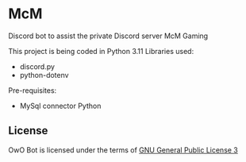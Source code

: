 # McM

Discord bot to assist the private Discord server McM Gaming

This project is being coded in Python 3.11
Libraries used:

* discord.py
* python-dotenv

Pre-requisites:
* MySql connector Python

## License
OwO Bot is licensed under the terms of [GNU General Public License 3](https://github.com/ShydenMcM/McMBot/blob/main/LICENSE)
